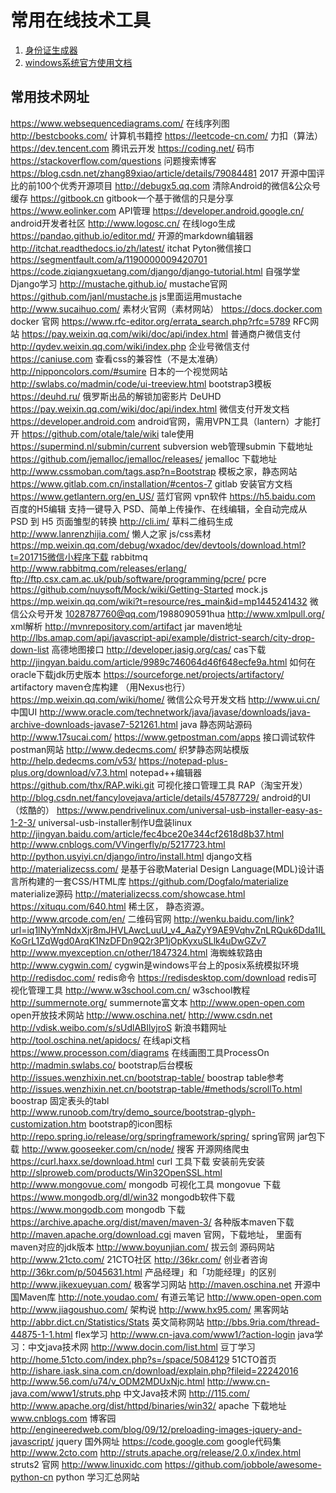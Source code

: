 # 常用在线技术工具

1. [身份证生成器](http://sfz.uzuzuz.com/)
2. [windows系统官方使用文档](https://docs.microsoft.com/zh-cn/)


## 常用技术网址

https://www.websequencediagrams.com/ 在线序列图
http://bestcbooks.com/ 计算机书籍控
https://leetcode-cn.com/ 力扣（算法）
https://dev.tencent.com 腾讯云开发
https://coding.net/ 码市
https://stackoverflow.com/questions 问题搜索博客
https://blog.csdn.net/zhang89xiao/article/details/79084481 2017 开源中国评比的前100个优秀开源项目
http://debugx5.qq.com 清除Android的微信&公众号缓存
https://gitbook.cn gitbook一个基于微信的只是分享
https://www.eolinker.com API管理
https://developer.android.google.cn/  android开发者社区
http://www.logosc.cn/ 在线logo生成
https://pandao.github.io/editor.md/ 开源的markdown编辑器
http://itchat.readthedocs.io/zh/latest/ itchat Pyton微信接口
https://segmentfault.com/a/1190000009420701
https://code.ziqiangxuetang.com/django/django-tutorial.html 自强学堂Django学习
http://mustache.github.io/ mustache官网
https://github.com/janl/mustache.js  js里面运用mustache
http://www.sucaihuo.com/ 素材火官网（素材网站）
https://docs.docker.com docker 官网
https://www.rfc-editor.org/errata_search.php?rfc=5789 RFC网站
https://pay.weixin.qq.com/wiki/doc/api/index.html 普通商户微信支付
http://qydev.weixin.qq.com/wiki/index.php 企业号微信支付
https://caniuse.com 查看css的兼容性（不是太准确）
http://nipponcolors.com/#sumire 日本的一个视觉网站
http://swlabs.co/madmin/code/ui-treeview.html bootstrap3模板
https://deuhd.ru/  俄罗斯出品的解锁加密影片   DeUHD
https://pay.weixin.qq.com/wiki/doc/api/index.html 微信支付开发文档
https://developer.android.com android官网，需用VPN工具（lantern）才能打开
https://github.com/otale/tale/wiki tale使用
https://supermind.nl/submin/current  subversion web管理submin  下载地址
https://github.com/jemalloc/jemalloc/releases/  jemalloc 下载地址
http://www.cssmoban.com/tags.asp?n=Bootstrap  模板之家，静态网站
https://www.gitlab.com.cn/installation/#centos-7  gitlab 安装官方文档
https://www.getlantern.org/en_US/ 蓝灯官网  vpn软件
https://h5.baidu.com  百度的H5编辑
支持一键导入 PSD、简单上传操作、在线编辑，全自动完成从 PSD 到 H5 页面雏型的转换
http://cli.im/ 草料二维码生成
http://www.lanrenzhijia.com/ 懒人之家   js/css素材
https://mp.weixin.qq.com/debug/wxadoc/dev/devtools/download.html?t=201715微信小程序下载
rabbitmq
http://www.rabbitmq.com/releases/erlang/
ftp://ftp.csx.cam.ac.uk/pub/software/programming/pcre/  pcre
https://github.com/nuysoft/Mock/wiki/Getting-Started mock.js
https://mp.weixin.qq.com/wiki?t=resource/res_main&id=mp1445241432 微信公众号开发
1028787760@qq.com/1988090591hua
http://www.xmlpull.org/ xml解析
http://mvnrepository.com/artifact jar maven地址
http://lbs.amap.com/api/javascript-api/example/district-search/city-drop-down-list  高德地图接口
http://developer.jasig.org/cas/ cas下载
http://jingyan.baidu.com/article/9989c746064d46f648ecfe9a.html 如何在oracle下载jdk历史版本
https://sourceforge.net/projects/artifactory/  artifactory maven仓库构建 （用Nexus也行）
https://mp.weixin.qq.com/wiki/home/  微信公众号开发文档
http://www.ui.cn/  中国UI
http://www.oracle.com/technetwork/java/javase/downloads/java-archive-downloads-javase7-521261.html java
静态网站源码
http://www.17sucai.com/
https://www.getpostman.com/apps 接口调试软件postman网站
http://www.dedecms.com/  织梦静态网站模版
http://help.dedecms.com/v53/
https://notepad-plus-plus.org/download/v7.3.html notepad++编辑器
https://github.com/thx/RAP.wiki.git 可视化接口管理工具 RAP（淘宝开发）
http://blog.csdn.net/fancylovejava/article/details/45787729/ android的UI（炫酷的）
https://www.pendrivelinux.com/universal-usb-installer-easy-as-1-2-3/  universal-usb-installer制作U盘装linux
http://jingyan.baidu.com/article/fec4bce20e344cf2618d8b37.html
http://www.cnblogs.com/VVingerfly/p/5217723.html
http://python.usyiyi.cn/django/intro/install.html django文档
http://materializecss.com/   是基于谷歌Material Design Language(MDL)设计语言所构建的一套CSS/HTML库
https://github.com/Dogfalo/materialize  materialize源码
http://materializecss.com/showcase.html
https://xituqu.com/640.html  稀土区， 静态资源。
http://www.qrcode.com/en/ 二维码官网
http://wenku.baidu.com/link?url=iq1lNyYmNdxXjr8mJHVLAwcLuuU_v4_AaZyY9AE9VqhvZnLRQuk6Dda1ILKoGrL1ZqWgd0ArqK1NzDFDn9Q2r3P1jOpKyxuSLlk4uDwGZv7
http://www.myexception.cn/other/1847324.html   海蜘蛛软路由
http://www.cygwin.com/ cygwin是windows平台上的posix系统模拟环境
http://redisdoc.com/  redis命令
https://redisdesktop.com/download redis可视化管理工具
http://www.w3school.com.cn/  w3school教程
http://summernote.org/   summernote富文本
http://www.open-open.com  open开放技术网站
http://www.oschina.net/
http://www.csdn.net
http://vdisk.weibo.com/s/sUdlABIlyjroS 新浪书籍网址
http://tool.oschina.net/apidocs/  在线api文档
https://www.processon.com/diagrams   在线画图工具ProcessOn
http://madmin.swlabs.co/ bootstrap后台模板        
http://issues.wenzhixin.net.cn/bootstrap-table/  boostrap table参考    
http://issues.wenzhixin.net.cn/bootstrap-table/#methods/scrollTo.html  boostrap 固定表头的tabl   
http://www.runoob.com/try/demo_source/bootstrap-glyph-customization.htm  bootstrap的icon图标
http://repo.spring.io/release/org/springframework/spring/ spring官网 jar包下载
http://www.gooseeker.com/cn/node/  搜客  开源网络爬虫
https://curl.haxx.se/download.html  curl 工具下载 安装前先安装  http://slproweb.com/products/Win32OpenSSL.html
http://www.mongovue.com/  mongodb 可视化工具 mongovue 下载
https://www.mongodb.org/dl/win32  mongodb软件下载
https://www.mongodb.com  mongodb 下载
https://archive.apache.org/dist/maven/maven-3/ 各种版本maven下载
http://maven.apache.org/download.cgi  maven 官网，下载地址， 里面有maven对应的jdk版本
http://www.boyunjian.com/  拔云剑   源码网站  
http://www.21cto.com/  21CTO社区
http://36kr.com/ 创业者咨询
http://36kr.com/p/5045631.html  产品经理」和「功能经理」的区别
http://www.jikexueyuan.com/      极客学习网站
http://maven.oschina.net  开源中国Maven库
http://note.youdao.com/  有道云笔记
http://www.open-open.com 
http://www.jiagoushuo.com/  架构说
http://www.hx95.com/   黑客网站
http://abbr.dict.cn/Statistics/Stats  英文简称网站
http://bbs.9ria.com/thread-44875-1-1.html   flex学习
http://www.cn-java.com/www1/?action-login java学习：中文java技术网
http://www.docin.com/list.html  豆丁学习
http://home.51cto.com/index.php?s=/space/5084129  51CTO首页
http://ishare.iask.sina.com.cn/download/explain.php?fileid=22242016
http://www.56.com/u74/v_ODM2MDUxNjc.html 
http://www.cn-java.com/www1/struts.php   中文Java技术网
http://115.com/
http://www.apache.org/dist/httpd/binaries/win32/  apache  下载地址
www.cnblogs.com    博客园 
http://engineeredweb.com/blog/09/12/preloading-images-jquery-and-javascript/ jquery 国外网址
https://code.google.com              google代码集
http://www.2cto.com
http://struts.apache.org/release/2.0.x/index.html   struts2 官网
http://www.linuxidc.com
https://github.com/jobbole/awesome-python-cn  python 学习汇总网站
